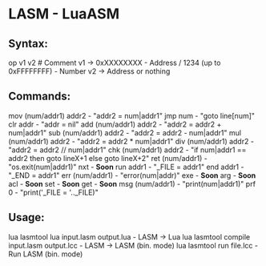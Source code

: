 # LASM - LuaASM

## Syntax:
op v1 v2 # Comment
v1 -> 0xXXXXXXXX - Address / 1234 (up to 0xFFFFFFFF) - Number
v2 -> Address or nothing

## Commands:
mov (num/addr1) addr2 - "addr2 = num|addr1"
jmp num - "goto line[num]"
clr addr - "addr = nil"
add (num/addr1) addr2 - "addr2 = addr2 + num|addr1"
sub (num/addr1) addr2 - "addr2 = addr2 - num|addr1"
mul (num/addr1) addr2 - "addr2 = addr2 * num|addr1"
div (num/addr1) addr2 - "addr2 = addr2 // num|addr1"
chk (num/addr1) addr2 - "if num|addr1 == addr2 then goto lineX+1 else goto lineX+2"
ret (num/addr1) - "os.exit(num|addr1)"
nxt - **Soon**
run addr1 - "_FILE = addr1"
end addr1 - "_END = addr1"
err (num/addr1) - "error(num|addr)"
exe - **Soon**
arg - **Soon**
acl - **Soon**
set - **Soon**
get - **Soon**
msg (num/addr1) - "print(num|addr1)"
prf 0 - "print('_FILE = '.._FILE)"

## Usage:
lua lasmtool lua input.lasm output.lua - LASM -> Lua
lua lasmtool compile input.lasm output.lcc - LASM -> LASM (bin. mode)
lua lasmtool run file.lcc - Run LASM (bin. mode)
